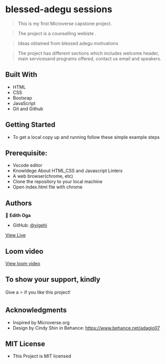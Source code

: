 # blessed-adegu sessions

> This is my first Microverse capstone project.

> The project is a counselling webiste .

> Ideas obtained from blessed  adegu motivations

> The project has different sections which includes welcome header, main servicesand programs offered, contact us email and speakers.



## Built With

- HTML
- CSS
- Bootsrap
- JavaScript
- Git and Github

## Getting Started

- To get a local copy up and running follow these simple example steps

## Prerequisite:

   - Vscode editor
   - Knowldege About HTML,CSS and Javascript Linters
   - A web browser(chrome, etc)
   - Clone the repository to your local machine
   - Open index.html file with chrome


## Authors

👤 **Edith Oga**

- GitHub: [@vigehi](https://github.com/vigehi)

[View Live](https://vigehi.github.io/project1/)


## Loom video
[View loom video](https://www.loom.com/share/a3851b9e7d7443d69f3722ea30bda7ee)

## To show your support, kindly

Give a ⭐️ if you like this project!

## Acknowledgments

- Inspired by Microverse.org
- Design by Cindy Shin in Behance:  https://www.behance.net/adagio07

## MIT License

- This Project is MIT licensed